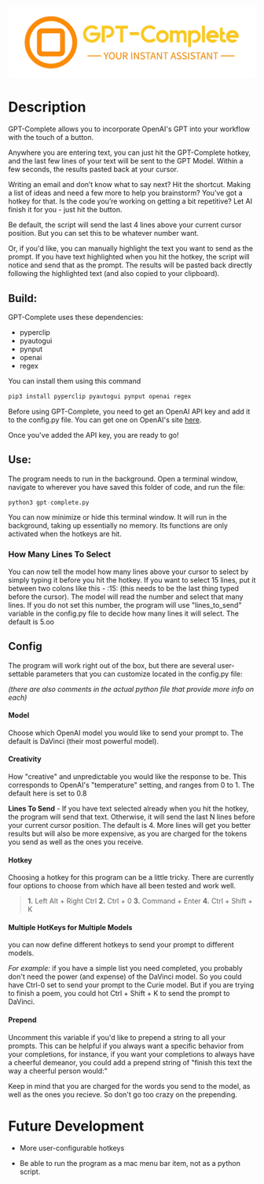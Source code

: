![GPT-Complete logo](photos/GPT-Complete-logo-clear-2.png)

# Description
GPT-Complete allows you to incorporate OpenAI's GPT into your workflow with the touch of a button.

Anywhere you are entering text, you can just hit the GPT-Complete hotkey, and the last few lines of your text will be sent to the GPT Model. Within a few seconds, the results pasted back at your cursor.

Writing an email and don’t know what to say next? Hit the shortcut. Making a list of ideas and need a few more to help you brainstorm? You’ve got a hotkey for that. Is the code you’re working on getting a bit repetitive? Let  AI finish it for you - just hit the button.

Be default, the script will send the last 4 lines above your current cursor position. But you can set this to be whatever number want.

Or, if you'd like, you can manually highlight the text you want to send as the prompt. If you have text highlighted when you hit the hotkey, the script will notice and send that as the prompt. The results will be pasted back directly following the highlighted text (and also copied to your clipboard).
## Build:

GPT-Complete uses these dependencies:
- pyperclip
- pyautogui
- pynput
- openai
- regex

You can install them using this command

```bash
pip3 install pyperclip pyautogui pynput openai regex
```

Before using GPT-Complete, you need to get an OpenAI API key and add it to the config.py file. You can get one on OpenAI's site [here](https://openai.com/blog/openai-api/).

Once you've added the API key, you are ready to go!


 ## Use:

The program needs to run in the background. Open a terminal window, navigate to wherever you have saved this folder of code, and run the file:

```py
python3 gpt-complete.py
```

You can now minimize or hide this terminal window. It will run in the background, taking up essentially no memory. Its functions are only activated when the hotkeys are hit.

### How Many Lines To Select
You can now tell the model how many lines above your cursor to select by simply typing it before you hit the hotkey. If you want to select 15 lines, put it between two colons like this - :15: (this needs to be the last thing typed before the cursor). The model will read the number and select that many lines. If you do not set this number, the program will use  "lines_to_send" variable in the config.py file to decide how many lines it will select. The default is 5.oo

## Config
The program will work right out of the box, but there are several user-settable parameters that you can customize located in the config.py file:

*(there are also comments in the actual python file that provide more info on each)*

#### Model
Choose which OpenAI model you would like to send your prompt to. The default is DaVinci (their most powerful model).

#### Creativity
How "creative" and unpredictable you would like the response to be. This corresponds to OpenAI's "temperature" setting, and ranges from 0 to 1. The default here is set to 0.8

**Lines To Send** - If you have text selected already when you hit the hotkey, the program will send that text. Otherwise, it will send the last N lines before your current cursor position.  The default is 4. More lines will get you better results but will also be more expensive, as you are charged for the tokens you send as well as the ones you receive.

#### Hotkey
Choosing a hotkey for this program can be a little tricky. There are currently four options to choose from which have all been tested and work well. 
>**1.** Left Alt + Right Ctrl
>**2.** Ctrl + 0
>**3.** Command + Enter
>**4.** Ctrl + Shift + K

#### Multiple HotKeys for Multiple Models
you can now define different hotkeys to send your prompt to different models. 

*For example:* if you have a simple list you need completed, you probably don't need the power (and expense) of the DaVinci model. So you could have Ctrl-0 set to send your prompt to the Curie model. But if you are trying to finish a poem, you could hot Ctrl + Shift + K to send the prompt to DaVinci.

#### Prepend
Uncomment this variable if you'd like to prepend a string to all your prompts. This can be helpful if you always want a specific behavior from your completions, for instance, if you want your completions to always have a cheerful demeanor, you could add a prepend string of "finish this text the way a cheerful person would:"

Keep in mind that you are charged for the words you send to the model, as well as the ones you recieve. So don't go too crazy on the prepending.



# Future Development

- More user-configurable hotkeys

- Be able to run the program as a mac menu bar item, not as a python script.